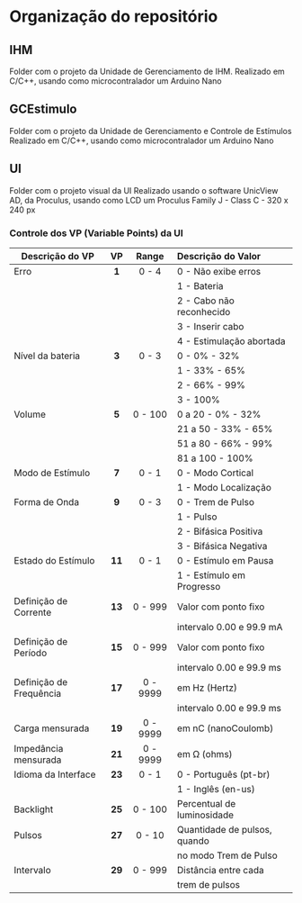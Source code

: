 # Organização do repositório

## IHM

Folder com o projeto da Unidade de Gerenciamento de IHM.
Realizado em C/C++, usando como microcontralador um Arduino Nano

## GCEstimulo

Folder com o projeto da Unidade de Gerenciamento e Controle de Estímulos
Realizado em C/C++, usando como microcontralador um Arduino Nano

## UI

Folder com o projeto visual da UI
Realizado usando o software UnicView AD, da Proculus, usando como LCD um Proculus Family J - Class C - 320 x 240 px

### Controle dos VP (Variable Points) da UI

| **Descrição do VP**     | **VP** | **Range** | **Descrição do Valor**       |
| ----------------------- | :----: | :-------: | :--------------------------- |
| Erro                    | **1**  |   0 - 4   | 0 - Não exibe erros          |
|                         |        |           | 1 - Bateria                  |
|                         |        |           | 2 - Cabo não reconhecido     |
|                         |        |           | 3 - Inserir cabo             |
|                         |        |           | 4 - Estimulação abortada     |
| Nível da bateria        | **3**  |   0 - 3   | 0 - 0% - 32%                 |
|                         |        |           | 1 - 33% - 65%                |
|                         |        |           | 2 - 66% - 99%                |
|                         |        |           | 3 - 100%                     |
| Volume                  | **5**  |  0 - 100  | 0 a 20 - 0% - 32%            |
|                         |        |           | 21 a 50 - 33% - 65%          |
|                         |        |           | 51 a 80 - 66% - 99%          |
|                         |        |           | 81 a 100 - 100%              |
| Modo de Estímulo        | **7**  |   0 - 1   | 0 - Modo Cortical            |
|                         |        |           | 1 - Modo Localização         |
| Forma de Onda           | **9**  |   0 - 3   | 0 - Trem de Pulso            |
|                         |        |           | 1 - Pulso                    |
|                         |        |           | 2 - Bifásica Positiva        |
|                         |        |           | 3 - Bifásica Negativa        |
| Estado do Estímulo      | **11** |   0 - 1   | 0 - Estímulo em Pausa        |
|                         |        |           | 1 - Estímulo em Progresso    |
| Definição de Corrente   | **13** |  0 - 999  | Valor com ponto fixo         |
|                         |        |           | intervalo 0.00 e 99.9 mA     |
| Definição de Período    | **15** |  0 - 999  | Valor com ponto fixo         |
|                         |        |           | intervalo 0.00 e 99.9 ms     |
| Definição de Frequência | **17** | 0 - 9999  | em Hz (Hertz)                |
|                         |        |           | intervalo 0.00 e 99.9 ms     |
| Carga mensurada         | **19** | 0 - 9999  | em nC (nanoCoulomb)          |
| Impedância mensurada    | **21** | 0 - 9999  | em Ω (ohms)                  |
| Idioma da Interface     | **23** |   0 - 1   | 0 - Português (pt-br)        |
|                         |        |           | 1 - Inglês (en-us)           |
| Backlight               | **25** |  0 - 100  | Percentual de luminosidade   |
| Pulsos                  | **27** |  0 - 10   | Quantidade de pulsos, quando |
|                         |        |           | no modo Trem de Pulso        |
| Intervalo               | **29** |  0 - 999  | Distância entre cada         |
|                         |        |           | trem de pulsos               |
